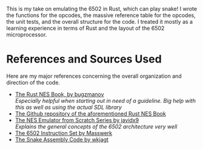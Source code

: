 This is my take on emulating the 6502 in Rust, which can play snake! I wrote the functions for the opcodes, the massive reference table for the opcodes, the unit tests, and the overall structure for the code. 
I treated it mostly as a learning experience in terms of Rust and the layout of the 6502 microprocessor. 

# References and Sources Used 
Here are my major references concerning the overall organization and direction of the code. 
- [The Rust NES Book, by bugzmanov](https://bugzmanov.github.io/nes_ebook/chapter_1.html)
  <br>*Especially helpful when starting out in need of a guideline. Big help with this as well as using the actual SDL library*
- [The Github repository of the aforementioned Rust NES Book](https://github.com/bugzmanov/nes_ebook)
- [The NES Emulator from Scratch Series by javidx9](https://www.youtube.com/@javidx9)
  <br> *Explains the general concepts of the 6502 architecture very well*
- [The 6502 Instruction Set by Masswerk](https://www.masswerk.at/6502/6502_instruction_set.html)
- [The Snake Assembly Code by wkjagt](https://gist.github.com/wkjagt/9043907)
